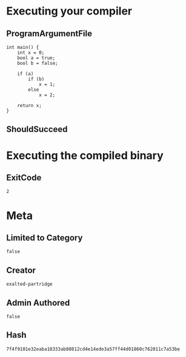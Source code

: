 # Executing your compiler

## ProgramArgumentFile

```
int main() {
    int x = 0;
    bool a = true;
    bool b = false;

    if (a)
        if (b)
            x = 1;
        else
            x = 2;

    return x;
}
```

## ShouldSucceed

# Executing the compiled binary

## ExitCode

```
2
```

# Meta

## Limited to Category

```
false
```

## Creator

```
exalted-partridge
```

## Admin Authored

```
false
```

## Hash

```
7f4f9101e32eaba18333ab80812cd4e14ede3a57ff44d01860c762011c7a53be
```
